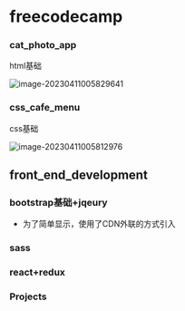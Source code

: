 # freecodecamp





### cat_photo_app

html基础

![image-20230411005829641](https://s2.loli.net/2023/04/11/QVxSM3OyBsU7lCe.png)

### css_cafe_menu

css基础

![image-20230411005812976](https://s2.loli.net/2023/04/11/oFzyULX4mOvhiuD.png)

## front_end_development

### bootstrap基础+jqeury
 - 为了简单显示，使用了CDN外联的方式引入

### sass

### react+redux

### Projects




